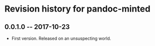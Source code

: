 # Revision history for pandoc-minted

## 0.0.1.0  -- 2017-10-23

* First version. Released on an unsuspecting world.
